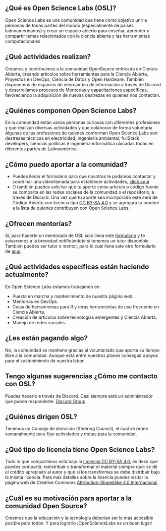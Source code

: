 <!--
.. title: FAQ (Preguntas Frecuentes)
.. slug: es
.. date: 2022-02-01
.. author: Ever Vino
.. tags: faq
.. category: faq
.. link: 
.. description: 
.. type: text
-->

<!-- # FAQ (Preguntas Frecuentes) OpenScienceLabs -->

## ¿Qué es Open Science Labs (OSL)?
Open Science Labs es una comunidad que tiene como objetivo unir a personas de todas partes del mundo (especialmente de países latinoamericanos) y crear un espacio abierto para enseñar, aprender y compartir temas relacionados con la ciencia abierta y las herramientas computacionales.

## ¿Qué actividades realizan?
Creamos y contribuimos a la comunidad OpenSource enfocada en Ciencia Abierta, creando artículos sobre herramientas para la Ciencia Abierta, Proyectos en DevOps, Ciencia de Datos y Open Hardware. También disponemos de espacios de intercambio de información a través de Discord y desarrollamos procesos de Mentorías y capacitaciones específicas, favoreciendo la adquisición de nuevas destrezas en quienes nos contactan.

## ¿Quiénes componen Open Science Labs?
En la comunidad están varias personas curiosas con diferentes profesiones y que realizan diversas actividades y que colaboran de forma voluntaria. Algunas de las profesiones de quienes conforman Open Science Labs son: destrezas técnicas en electricidad, ingeniería ambiental, fullStack developers, ciencias políticas e ingeniería informática ubicadas todas en diferentes partes de Latinoamérica.

## ¿Cómo puedo aportar a la comunidad?
* Puedes llenar el formulario para que nosotros te podamos contactar y coordinar una videollamada para establecer actividades, [click aquí](https://github.com/OpenScienceLabs/request-forms/issues/new/choose?fbclid=IwAR3pDhR5soLQJrgKTUzmT9I1ty8rEyMTtn8LarkDzdDqkUadQc_ugwX5IsE)
* O también puedes solicitar que tu aporte como artículo o código fuente se comparta en las redes sociales de la comunidad o el repositorio, a través de Discord. Una vez que tu aporte sea incorporado este será de Código Abierto con licencia tipo [CC BY-SA 4.0](https://creativecommons.org/licenses/by-sa/4.0/) y se agregará tu nombre a la lista de quienes contribuyen con Open Science Labs.

## ¿Ofrecen mentorías?
Sí, para hacerte un mentorado de OSL solo llena este [formulario](https://github.com/OpenScienceLabs/request-forms/issues/new/choose?fbclid=IwAR3pDhR5soLQJrgKTUzmT9I1ty8rEyMTtn8LarkDzdDqkUadQc_ugwX5IsE) y te avisaremos a la brevedad notificándote si tenemos un tutor disponible.
También puedes ser tutor o mentor, para lo cual llena este otro formulario de [aquí](https://github.com/OpenScienceLabs/request-forms/issues/new/choose?fbclid=IwAR3pDhR5soLQJrgKTUzmT9I1ty8rEyMTtn8LarkDzdDqkUadQc_ugwX5IsE).

## ¿Qué actividades específicas están haciendo actualmente?
En Open Science Labs estamos trabajando en:
* Puesta en marcha y mantenimiento de nuestra página web.
* Mentorías en DevOps.
* Guías de herramientas para R y otras herramientas de uso frecuente en Ciencia Abierta.
* Creación de artículos sobre tecnologías emergentes y Ciencia Abierta.
* Manejo de redes sociales.

## ¿Les están pagando algo?
No, la comunidad se mantiene gracias al voluntariado que aporta su tiempo libre a la comunidad. Aunque está entre nuestros planes conseguir apoyos para el sostenimiento de nuestra labor.

## Tengo algunas sugerencias ¿Cómo me contacto con OSL?
Puedes hacerlo a través de Discord. Casi siempre está un administrador que puede responderte. [Discord Group](http://discord.opensciencelabs.org/)

## ¿Quiénes dirigen OSL?
Tenemos un Consejo de dirección (Steering Council), el cual se reúne semanalmente para fijar actividades y metas para la comunidad.

## ¿Qué tipo de licencia tiene Open Science Labs?
Todo lo que compartimos está bajo la [Licencia CC BY-SA 4.0](https://creativecommons.org/licenses/by-sa/4.0/), es decir que puedes compartir, redistribuir o transformar el material siempre que: se dé el crédito apropiado al autor y que si los transformas se debe distribuir bajo la misma licencia. Para más detalles sobre la licencia puedes visitar la página web de Creative Commons [Attribution-ShareAlike 4.0 Internacional](https://creativecommons.org/licenses/by-sa/4.0/).


## ¿Cuál es su motivación para aportar a la comunidad Open Source?
Creemos que la educación y la tecnología deberían ser lo más accesible posible para todos. Y para lograrlo ¡OpenScienceLabs es un buen lugar!